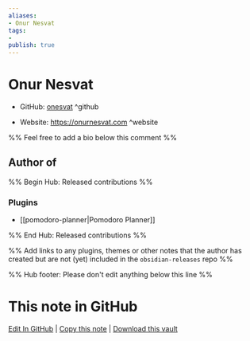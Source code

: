 ```yaml
---
aliases:
- Onur Nesvat
tags:
- 
publish: true
---
```


# Onur Nesvat

- GitHub: [onesvat](https://github.com/onesvat/) ^github
<!-- - Discord: `@` ^discord-->
- Website: <https://onurnesvat.com> ^website
<!-- - [[Publish sites|Publish site]]: <https://> ^publish-->

%% Feel free to add a bio below this comment %%


## Author of

%% Begin Hub: Released contributions %%
### Plugins
- [[pomodoro-planner|Pomodoro Planner]]

%% End Hub: Released contributions %%

%% Add links to any plugins, themes or other notes that the author has created but are not (yet) included in the `obsidian-releases` repo %%

<!--
### Unlisted plugins
-->

<!--
### Others
-->

<!--
## Sponsor this author
-->

<!-- - [[GitHub sponsors]]: [Sponsor @onesvat on GitHub Sponsors](https://github.com/sponsors/onesvat) ^github-sponsor-->
<!-- - [[Buy me a coffee]]: <https://> ^buy-me-a-coffee-->
<!-- - [[PayPal]]: <https://> ^paypal-->
<!-- - [[Patreon]]: <https://> ^patreon-->

<!--
## Follow this author
-->

<!-- - [[YouTube Channels|On YouTube]]: <https://> ^youtube-->
<!-- - Twitter: <https://> ^twitter-->
<!-- - ... -->

%% Hub footer: Please don't edit anything below this line %%

# This note in GitHub

<span class="git-footer">[Edit In GitHub](https://github.dev/obsidian-community/obsidian-hub/blob/main/01%20-%20Community/People/onesvat.md "git-hub-edit-note") | [Copy this note](https://raw.githubusercontent.com/obsidian-community/obsidian-hub/main/01%20-%20Community/People/onesvat.md "git-hub-copy-note") | [Download this vault](https://github.com/obsidian-community/obsidian-hub/archive/refs/heads/main.zip "git-hub-download-vault") </span>
